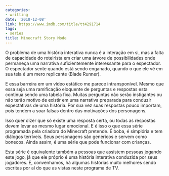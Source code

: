 ```yaml
---
categories:
- writting
date: '2018-12-08'
link: https://www.imdb.com/title/tt4291714
tags:
- series
title: Minecraft Story Mode
---
```


O problema de uma história interativa nunca é a interação em si, mas a falta de capacidade do roteirista em criar uma árvore de possibilidades onde permaneça uma narrativa suficientemente interessante para o espectador. O espectador sente quando está sendo enganado, quando o que ele vê em sua tela é um mero replicante (Blade Runner).

E essa barreira em um vídeo estático me parece intransponível. Mesmo que essa seja uma ramificação eloquente de perguntas e respostas esta continua sendo uma tabela fixa. Muitas perguntas não serão instigantes ou não terão motivo de existir em uma narrativa preparada para conduzir expectativas de uma história. Por sua vez suas respostas pouco importam, pois tendem a soar falsas dentro das motivações dos personagens.

Isso quer dizer que só existe uma resposta certa, ou todas as respostas devem levar ao mesmo lugar emocional. E é isso o que essa série programada pela criadora do Minecraft pretende. É boba, é simplória e tem diálogos terríveis. Seus personagens são genéricos e servem como bonecos. Ainda assim, é uma série que pode funcionar com crianças.

Esta série é equivalente também a pessoas que assistem pessoas jogando este jogo, já que ele próprio é uma história interativa conduzida por seus jogadores. E, convenhamos, há algumas histórias muito melhores sendo escritas por aí do que as vistas neste programa de TV.